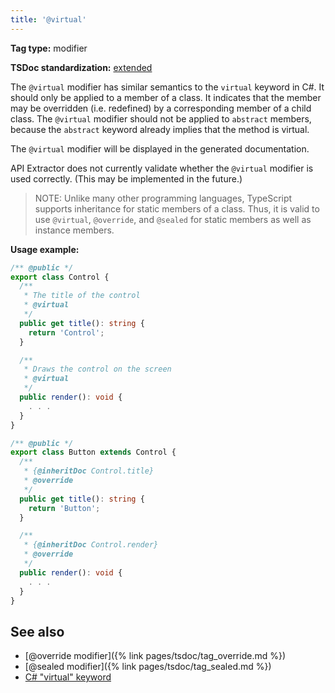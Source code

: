 ```yaml
---
title: '@virtual'
---
```


**Tag type:** modifier

**TSDoc standardization:** [extended](https://github.com/microsoft/tsdoc/blob/master/tsdoc/src/details/Standardization.ts)

The `@virtual` modifier has similar semantics to the `virtual` keyword in C#. It should only be applied
to a member of a class. It indicates that the member may be overridden (i.e. redefined) by a corresponding member
of a child class. The `@virtual` modifier should not be applied to `abstract` members, because the `abstract`
keyword already implies that the method is virtual.

The `@virtual` modifier will be displayed in the generated documentation.

API Extractor does not currently validate whether the `@virtual` modifier is used correctly. (This may be implemented
in the future.)

> NOTE: Unlike many other programming languages, TypeScript supports inheritance for static members of a class.
> Thus, it is valid to use `@virtual`, `@override`, and `@sealed` for static members as well as instance members.

**Usage example:**

```ts
/** @public */
export class Control {
  /**
   * The title of the control
   * @virtual
   */
  public get title(): string {
    return 'Control';
  }

  /**
   * Draws the control on the screen
   * @virtual
   */
  public render(): void {
    . . .
  }
}

/** @public */
export class Button extends Control {
  /**
   * {@inheritDoc Control.title}
   * @override
   */
  public get title(): string {
    return 'Button';
  }

  /**
   * {@inheritDoc Control.render}
   * @override
   */
  public render(): void {
    . . .
  }
}
```

## See also

- [@override modifier]({% link pages/tsdoc/tag_override.md %})
- [@sealed modifier]({% link pages/tsdoc/tag_sealed.md %})
- [C# "virtual" keyword](https://docs.microsoft.com/en-us/dotnet/csharp/language-reference/keywords/virtual)
